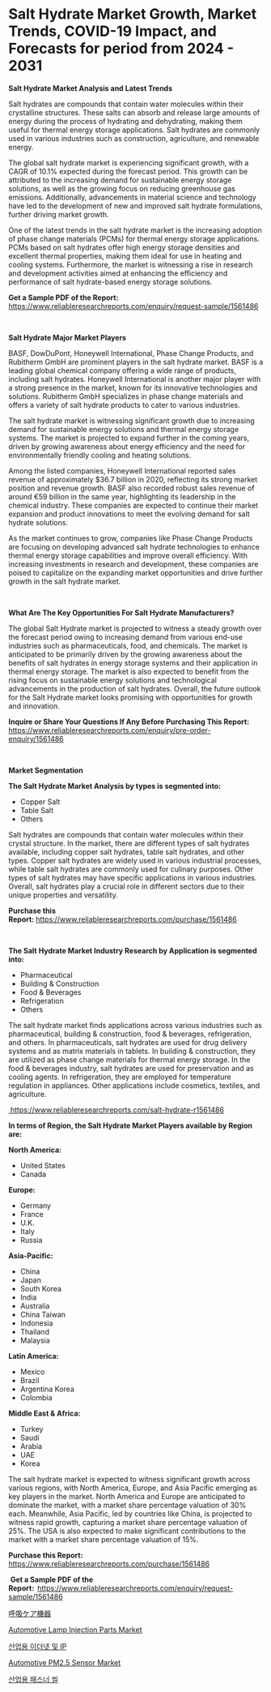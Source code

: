 <p><h1>Salt Hydrate Market Growth, Market Trends, COVID-19 Impact, and Forecasts for period from 2024 - 2031</h1></p><p><strong>Salt Hydrate Market Analysis and Latest Trends</strong></p>
<p><p>Salt hydrates are compounds that contain water molecules within their crystalline structures. These salts can absorb and release large amounts of energy during the process of hydrating and dehydrating, making them useful for thermal energy storage applications. Salt hydrates are commonly used in various industries such as construction, agriculture, and renewable energy.</p><p>The global salt hydrate market is experiencing significant growth, with a CAGR of 10.1% expected during the forecast period. This growth can be attributed to the increasing demand for sustainable energy storage solutions, as well as the growing focus on reducing greenhouse gas emissions. Additionally, advancements in material science and technology have led to the development of new and improved salt hydrate formulations, further driving market growth.</p><p>One of the latest trends in the salt hydrate market is the increasing adoption of phase change materials (PCMs) for thermal energy storage applications. PCMs based on salt hydrates offer high energy storage densities and excellent thermal properties, making them ideal for use in heating and cooling systems. Furthermore, the market is witnessing a rise in research and development activities aimed at enhancing the efficiency and performance of salt hydrate-based energy storage solutions.</p></p>
<p><strong>Get a Sample PDF of the Report:&nbsp;</strong> <a href="https://www.reliableresearchreports.com/enquiry/request-sample/1561486">https://www.reliableresearchreports.com/enquiry/request-sample/1561486</a></p>
<p>&nbsp;</p>
<p><strong>Salt Hydrate Major Market Players</strong></p>
<p><p>BASF, DowDuPont, Honeywell International, Phase Change Products, and Rubitherm GmbH are prominent players in the salt hydrate market. BASF is a leading global chemical company offering a wide range of products, including salt hydrates. Honeywell International is another major player with a strong presence in the market, known for its innovative technologies and solutions. Rubitherm GmbH specializes in phase change materials and offers a variety of salt hydrate products to cater to various industries.</p><p>The salt hydrate market is witnessing significant growth due to increasing demand for sustainable energy solutions and thermal energy storage systems. The market is projected to expand further in the coming years, driven by growing awareness about energy efficiency and the need for environmentally friendly cooling and heating solutions.</p><p>Among the listed companies, Honeywell International reported sales revenue of approximately $36.7 billion in 2020, reflecting its strong market position and revenue growth. BASF also recorded robust sales revenue of around €59 billion in the same year, highlighting its leadership in the chemical industry. These companies are expected to continue their market expansion and product innovations to meet the evolving demand for salt hydrate solutions.</p><p>As the market continues to grow, companies like Phase Change Products are focusing on developing advanced salt hydrate technologies to enhance thermal energy storage capabilities and improve overall efficiency. With increasing investments in research and development, these companies are poised to capitalize on the expanding market opportunities and drive further growth in the salt hydrate market.</p></p>
<p>&nbsp;</p>
<p><strong>What Are The Key Opportunities For Salt Hydrate Manufacturers?</strong></p>
<p><p>The global Salt Hydrate market is projected to witness a steady growth over the forecast period owing to increasing demand from various end-use industries such as pharmaceuticals, food, and chemicals. The market is anticipated to be primarily driven by the growing awareness about the benefits of salt hydrates in energy storage systems and their application in thermal energy storage. The market is also expected to benefit from the rising focus on sustainable energy solutions and technological advancements in the production of salt hydrates. Overall, the future outlook for the Salt Hydrate market looks promising with opportunities for growth and innovation.</p></p>
<p><strong>Inquire or Share Your Questions If Any Before Purchasing This Report:</strong> <a href="https://www.reliableresearchreports.com/enquiry/pre-order-enquiry/1561486">https://www.reliableresearchreports.com/enquiry/pre-order-enquiry/1561486</a></p>
<p>&nbsp;</p>
<p><strong>Market Segmentation</strong></p>
<p><strong>The Salt Hydrate Market Analysis by types is segmented into:</strong></p>
<p><ul><li>Copper Salt</li><li>Table Salt</li><li>Others</li></ul></p>
<p><p>Salt hydrates are compounds that contain water molecules within their crystal structure. In the market, there are different types of salt hydrates available, including copper salt hydrates, table salt hydrates, and other types. Copper salt hydrates are widely used in various industrial processes, while table salt hydrates are commonly used for culinary purposes. Other types of salt hydrates may have specific applications in various industries. Overall, salt hydrates play a crucial role in different sectors due to their unique properties and versatility.</p></p>
<p><strong>Purchase this Report:&nbsp;</strong><a href="https://www.reliableresearchreports.com/purchase/1561486">https://www.reliableresearchreports.com/purchase/1561486</a></p>
<p>&nbsp;</p>
<p><strong>The Salt Hydrate Market Industry Research by Application is segmented into:</strong></p>
<p><ul><li>Pharmaceutical</li><li>Building & Construction</li><li>Food & Beverages</li><li>Refrigeration</li><li>Others</li></ul></p>
<p><p>The salt hydrate market finds applications across various industries such as pharmaceutical, building & construction, food & beverages, refrigeration, and others. In pharmaceuticals, salt hydrates are used for drug delivery systems and as matrix materials in tablets. In building & construction, they are utilized as phase change materials for thermal energy storage. In the food & beverages industry, salt hydrates are used for preservation and as cooling agents. In refrigeration, they are employed for temperature regulation in appliances. Other applications include cosmetics, textiles, and agriculture.</p></p>
<p><a href="https://www.reliableresearchreports.com/salt-hydrate-r1561486">&nbsp;https://www.reliableresearchreports.com/salt-hydrate-r1561486</a></p>
<p><strong>In terms of Region, the Salt Hydrate Market Players available by Region are:</strong></p>
<p>
    <p> <strong> North America: </strong>
        <ul>
            <li>United States</li>
            <li>Canada</li>
        </ul>
        </p> 
    <p> <strong> Europe: </strong>
        <ul>
            <li>Germany</li>
            <li>France</li>
            <li>U.K.</li>
            <li>Italy</li>
            <li>Russia</li>
        </ul>
        </p> 
    <p> <strong> Asia-Pacific: </strong>
        <ul>
            <li>China</li>
            <li>Japan</li>
            <li>South Korea</li>
            <li>India</li>
            <li>Australia</li>
            <li>China Taiwan</li>
            <li>Indonesia</li>
            <li>Thailand</li>
            <li>Malaysia</li>
        </ul>
        </p> 
    <p> <strong> Latin America: </strong>
        <ul>
            <li>Mexico</li>
            <li>Brazil</li>
            <li>Argentina Korea</li>
            <li>Colombia</li>
        </ul>
        </p> 
    <p> <strong> Middle East & Africa: </strong>
        <ul>
            <li>Turkey</li>
            <li>Saudi</li>
            <li>Arabia</li>
            <li>UAE</li>
            <li>Korea</li>
        </ul>
    </p>
    </p>
<p><p>The salt hydrate market is expected to witness significant growth across various regions, with North America, Europe, and Asia Pacific emerging as key players in the market. North America and Europe are anticipated to dominate the market, with a market share percentage valuation of 30% each. Meanwhile, Asia Pacific, led by countries like China, is projected to witness rapid growth, capturing a market share percentage valuation of 25%. The USA is also expected to make significant contributions to the market with a market share percentage valuation of 15%.</p></p>
<p><strong>Purchase this Report: </strong><a href="https://www.reliableresearchreports.com/purchase/1561486">https://www.reliableresearchreports.com/purchase/1561486</a></p>
<p>&nbsp;<strong>Get a Sample PDF of the Report:&nbsp;&nbsp;</strong><a href="https://www.reliableresearchreports.com/enquiry/request-sample/1561486">https://www.reliableresearchreports.com/enquiry/request-sample/1561486</a></p>
<p><strong></strong></p>
<p><p><a href="https://github.com/DayanaRunolfsdottir/Market-Research-Report-List-1/blob/main/5527215129981.md">呼吸ケア機器</a></p><p><a href="https://github.com/marloy8/Market-Research-Report-List-4/blob/main/automotive-lamp-injection-parts-market.md">Automotive Lamp Injection Parts Market</a></p><p><a href="https://github.com/kein8762/Market-Research-Report-List-1/blob/main/7630297117813.md">산업용 이더넷 및 IP</a></p><p><a href="https://github.com/WillieWoodard/Market-Research-Report-List-5/blob/main/automotive-pm25-sensor-market.md">Automotive PM2.5 Sensor Market</a></p><p><a href="https://github.com/erwindropdead54/Market-Research-Report-List-1/blob/main/2545216117814.md">산업용 패스너 씰</a></p></p>